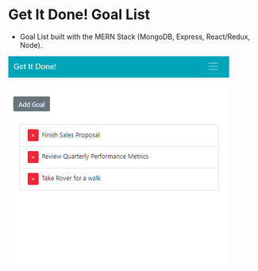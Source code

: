 # Get It Done! Goal List

+ Goal List built with the MERN Stack (MongoDB, Express, React/Redux, Node).

![alt text](https://raw.githubusercontent.com/jaisonpthomas/getItDone/master/newHomepage.png "homepage")

